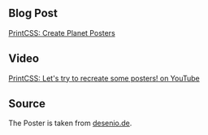 ## Blog Post

[PrintCSS: Create Planet Posters](https://medium.com/printcss/printcss-create-planet-posters-f68e4c904fac)

## Video

[PrintCSS: Let's try to recreate some posters! on YouTube](https://youtu.be/xFcu5gEkekk)

## Source

The Poster is taken from [desenio.de](https://desenio.de/de/earth-03-poster).

